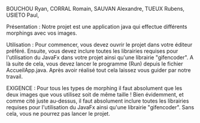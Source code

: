 BOUCHOU Ryan,
CORRAL Romain,
SAUVAN Alexandre,
TUEUX Rubens,
USIETO Paul,

Présentation :
Notre projet est une application java qui effectue différents morphings avec vos images.

Utilisation :
Pour commencer, vous devez ouvrir le projet dans votre éditeur préféré. Ensuite, vous devez inclure toutes les librairies requises pour l'utilisation du JavaFx dans votre projet ainsi qu'une librairie "gifencoder".
A là suite de cela, vous devez lancer le programme (Run) depuis le fichier AccueilApp.java. Après avoir réalisé tout cela laissez vous guider par notre travail.

EXIGENCE :
Pour tous les types de morphing il faut absolument que les deux images que vous utilisez soit de même taille !
Bien évidemment, et comme cité juste au-dessus, il faut absolument inclure toutes les librairies requises pour l'utilisation du JavaFx ainsi qu'une librairie "gifencoder". Sans cela, vous ne pourrez pas lancer le projet.
